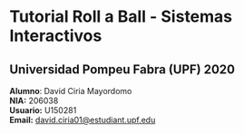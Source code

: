 # Tutorial Roll a Ball - Sistemas Interactivos

## Universidad Pompeu Fabra (UPF) 2020

**Alumno**: David Ciria Mayordomo <br/>
**NIA:** 206038 <br/>
**Usuario:** U150281 <br/>
**Email:** david.ciria01@estudiant.upf.edu <br/>
